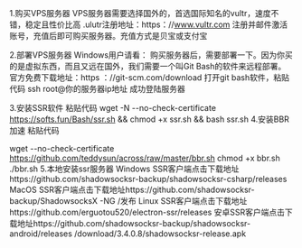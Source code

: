 1.购买VPS服务器
VPS服务器需要选择国外的，首选国际知名的vultr，速度不错，稳定且性价比高
.ulutr注册地址：https：//www.vultr.com 
注册并邮件激活账号，充值后即可购买服务器。充值方式是贝宝或支付宝

2.部署VPS服务器
Windows用户请看：
购买服务器后，需要部署一下。因为你买的是虚拟东西，而且又远在国外，我们需要一个叫Git Bash的软件来远程部署。
官方免费下载地址：https ：//git-scm.com/download
打开git bash软件，粘贴代码
ssh root@你的服务器ip地址
成功登陆服务器

3.安装SSR软件
粘贴代码
wget -N --no-check-certificate https://softs.fun/Bash/ssr.sh && chmod +x ssr.sh && bash ssr.sh
4.安装BBR加速
粘贴代码

wget --no-check-certificate https://github.com/teddysun/across/raw/master/bbr.sh
  chmod +x bbr.sh
  ./bbr.sh
5.本地安装ssr服务器
Windows SSR客户端点击下载地址https://github.com/shadowsocksr-backup/shadowsocksr-csharp/releases
MacOS SSR客户端点击下载地址https://github.com/shadowsocksr-backup/ShadowsocksX -NG /发布
Linux SSR客户端点击下载地址https://github.com/erguotou520/electron-ssr/releases
安卓SSR客户端点击下载地址https://github.com/shadowsocksr-backup/shadowsocksr-android/releases /download/3.4.0.8/shadowsocksr-release.apk
